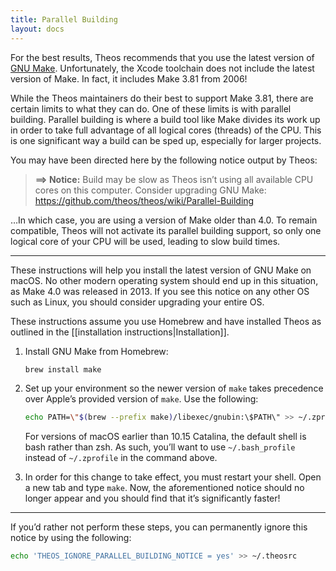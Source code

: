```yaml
---
title: Parallel Building
layout: docs
---
```


For the best results, Theos recommends that you use the latest version of [GNU Make](https://www.gnu.org/software/make/). Unfortunately, the Xcode toolchain does not include the latest version of Make. In fact, it includes Make 3.81 from 2006!

While the Theos maintainers do their best to support Make 3.81, there are certain limits to what they can do. One of these limits is with parallel building. Parallel building is where a build tool like Make divides its work up in order to take full advantage of all logical cores (threads) of the CPU. This is one significant way a build can be sped up, especially for larger projects.

You may have been directed here by the following notice output by Theos:

> **==> Notice:** Build may be slow as Theos isn’t using all available CPU cores on this computer. Consider upgrading GNU Make: https://github.com/theos/theos/wiki/Parallel-Building

…In which case, you are using a version of Make older than 4.0. To remain compatible, Theos will not activate its parallel building support, so only one logical core of your CPU will be used, leading to slow build times.

----

These instructions will help you install the latest version of GNU Make on macOS. No other modern operating system should end up in this situation, as Make 4.0 was released in 2013. If you see this notice on any other OS such as Linux, you should consider upgrading your entire OS.

These instructions assume you use Homebrew and have installed Theos as outlined in the [[installation instructions|Installation]].

1. Install GNU Make from Homebrew:

    ```bash
    brew install make
    ```
2. Set up your environment so the newer version of `make` takes precedence over Apple’s provided version of `make`. Use the following:

    ```bash
    echo PATH=\"$(brew --prefix make)/libexec/gnubin:\$PATH\" >> ~/.zprofile
    ```

    For versions of macOS earlier than 10.15 Catalina, the default shell is bash rather than zsh. As such, you’ll want to use `~/.bash_profile` instead of `~/.zprofile` in the command above.
3. In order for this change to take effect, you must restart your shell. Open a new tab and type `make`. Now, the aforementioned notice should no longer appear and you should find that it’s significantly faster!

----

If you’d rather not perform these steps, you can permanently ignore this notice by using the following:

```bash
echo 'THEOS_IGNORE_PARALLEL_BUILDING_NOTICE = yes' >> ~/.theosrc
```
